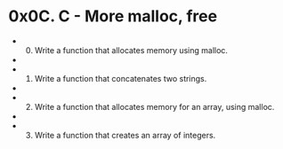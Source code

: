 # 0x0C. C - More malloc, free

* 0. Write a function that allocates memory using malloc.
*
* 1. Write a function that concatenates two strings.
*
* 2. Write a function that allocates memory for an array, using malloc.
*
* 3. Write a function that creates an array of integers.
